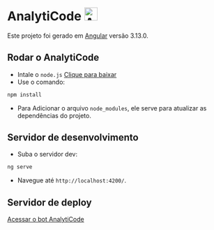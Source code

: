 # AnalytiCode <img src="/images/Python-logo-notext.svg.png" alt="Angular CLI" width="30" height="30">

Este projeto foi gerado em [Angular](https://docs.python.org/pt-br/3/) versão 3.13.0.

## Rodar o AnalytiCode

* Intale o `node.js` [Clique para baixar](https://www.nodejs.tech/pt-br/download) 
* Use o comando: 

``` bash
npm install
```
* Para Adicionar o arquivo `node_modules`, ele serve para atualizar as dependências do projeto.

## Servidor de desenvolvimento

* Suba o servidor dev:

``` bash
ng serve
```
* Navegue até `http://localhost:4200/`.

## Servidor de deploy

[Acessar o bot AnalytiCode](https://analyticode.onrender.com/analytiCode)
